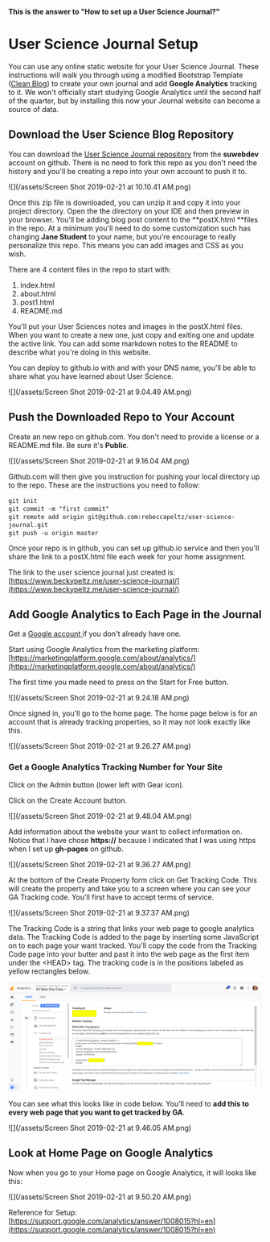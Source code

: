 **This is the answer to "How to set up a User Science Journal?"**

# User Science Journal Setup

You can use any online static website for your User Science Journal.  These instructions will walk you through using a modified Bootstrap Template \([Clean Blog](https://startbootstrap.com/themes/clean-blog/)\) to create your own journal and add **Google Analytics** tracking to it.  We won't officially start studying Google Analytics until the second half of the quarter, but by installing this now your Journal website can become a source of data.

## Download the User Science Blog Repository

You can download the [User Science Journal repository](https://github.com/suwebdev/user-science-journal) from the **suwebdev** account on github. There is no need to fork this repo as you don't need the history and you'll be creating a repo into your own account to push it to.

![](/assets/Screen Shot 2019-02-21 at 10.10.41 AM.png)

Once this zip file is downloaded, you can unzip it and copy it into your project directory. Open the the directory on your IDE and then preview in your browser.  You'll be adding blog post content to the  **postX.html **files in the repo.  At a minimum you'll need to do some customization such has changing **Jane Student** to your name, but you're encourage to really personalize this repo.  This means you can add images and CSS as you wish.

There are 4 content files in the repo to start with:

1. index.html
2. about.html
3. post1.html
4. README.md

You'll put your User Sciences notes and images in the postX.html files.  When you want to create a new one, just copy and exiting one and update the active link.  You can add some markdown notes to the README to describe what you're doing in this website.

You can deploy to github.io with and with your DNS name, you'll be able to share what you have learned about User Science.

![](/assets/Screen Shot 2019-02-21 at 9.04.49 AM.png)

## Push the Downloaded Repo to Your Account

Create an new repo on github.com. You don't need to provide a license or a README.md file. Be sure it's **Public**.

![](/assets/Screen Shot 2019-02-21 at 9.16.04 AM.png)

Github.com will then give you instruction for pushing your local directory up to the repo.  These are the instructions you need to follow:

```
git init
git commit -m "first commit"
git remote add origin git@github.com:rebeccapeltz/user-science-journal.git
git push -u origin master
```

Once your repo is in github, you  can set up github.io service and then you'll share the link to a postX.html file each week for your home assignment.

The link to the user science journal just created is: [https://www.beckypeltz.me/user-science-journal/](https://www.beckypeltz.me/user-science-journal/)

## Add Google Analytics to Each Page in the Journal

Get a [Google account ](https://support.google.com/mail/answer/56256?hl=en)if you don't already have one.

Start using Google Analytics from the marketing platform: [https://marketingplatform.google.com/about/analytics/](https://marketingplatform.google.com/about/analytics/)

The first time you made need to press on the Start for Free button.

![](/assets/Screen Shot 2019-02-21 at 9.24.18 AM.png)

Once signed in, you'll go to the home page.  The home page below is for an account that is already tracking properties, so it may not look exactly like this.

![](/assets/Screen Shot 2019-02-21 at 9.26.27 AM.png)

### Get a Google Analytics Tracking Number for Your Site

Click on the Admin button \(lower left with Gear icon\).

Click on the Create Account button.

![](/assets/Screen Shot 2019-02-21 at 9.48.04 AM.png)

Add information about the website your want to collect information on.  Notice that I have chose **https://** because I indicated that I was using https when I set up **gh-pages** on github.

![](/assets/Screen Shot 2019-02-21 at 9.36.27 AM.png)

At the bottom of the Create Property form click on Get Tracking Code. This will create the property and take you to a screen where you can see your GA Tracking code.  You'll first have to accept terms of service.

![](/assets/Screen Shot 2019-02-21 at 9.37.37 AM.png)

The Tracking Code is a string that links your web page to google analytics data.  The Tracking Code is added to the page by inserting some JavaScript on to each page your want tracked.  You'll copy the code from the Tracking Code page into your butter and past it into the web page as the first item under the &lt;HEAD&gt; tag.  The tracking code is in the positions labeled as yellow rectangles below.

![](/assets/tracking-code-script.png)

You can see what this looks like in code below.  You'll need to **add this to every web page that you want to get tracked by GA**.

![](/assets/Screen Shot 2019-02-21 at 9.46.05 AM.png)

## Look at Home Page on Google Analytics

Now when you go to your Home page on Google Analytics, it will looks like this:

![](/assets/Screen Shot 2019-02-21 at 9.50.20 AM.png)

Reference for Setup: [https://support.google.com/analytics/answer/1008015?hl=en](https://support.google.com/analytics/answer/1008015?hl=en)

